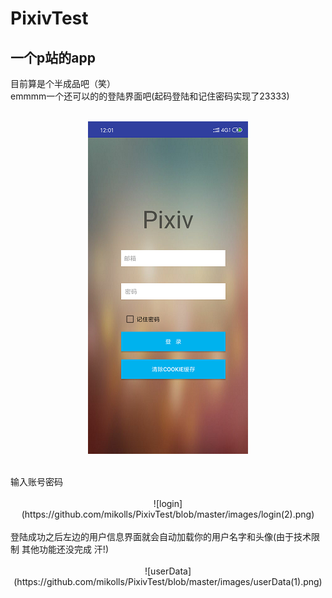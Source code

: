 # PixivTest
一个p站的app
-------------
目前算是个半成品吧（笑）<br>
emmmm一个还可以的的登陆界面吧(起码登陆和记住密码实现了23333)
    <div  align=center>
         <br>![image](https://github.com/mikolls/PixivTest/blob/master/images/login(1).png)</br>
    </div>

<br>
输入账号密码
<br>
<div  align=center>
         <br>![login](https://github.com/mikolls/PixivTest/blob/master/images/login(2).png)</br>
    </div>
<br>
登陆成功之后左边的用户信息界面就会自动加载你的用户名字和头像(由于技术限制 其他功能还没完成 汗!)
<br>
<div  align=center>
         <br>![userData](https://github.com/mikolls/PixivTest/blob/master/images/userData(1).png)</br>
    </div>
